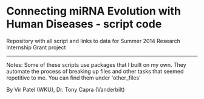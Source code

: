 Connecting miRNA Evolution with Human Diseases - script code
======================
Repository with all script and links to data for Summer 2014 Research Internship Grant project


--------
Notes:
Some of these scripts use packages that I built on my own. They automate the process of breaking up files and other tasks that seemed repetitive to me. You can find them under 'other_files'

By Vir Patel (WKU), Dr. Tony Capra (Vanderbilt)
